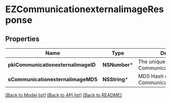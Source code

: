 # EZCommunicationexternalimageResponse

## Properties
Name | Type | Description | Notes
------------ | ------------- | ------------- | -------------
**pkiCommunicationexternalimageID** | **NSNumber*** | The unique ID of the Communicationexternalimage | 
**sCommunicationexternalimageMD5** | **NSString*** | MD5 Hash of the Communicationexternalimage. | 

[[Back to Model list]](../README.md#documentation-for-models) [[Back to API list]](../README.md#documentation-for-api-endpoints) [[Back to README]](../README.md)


